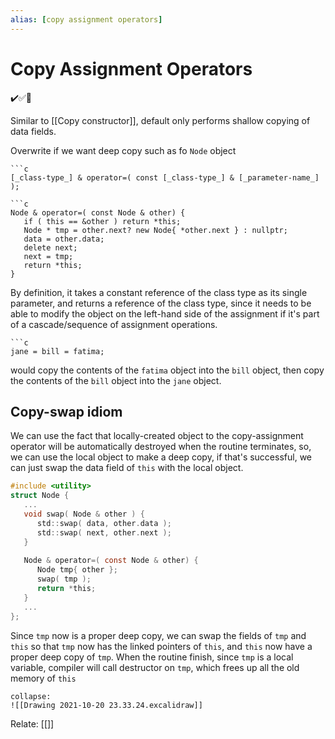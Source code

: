 ```yaml
---
alias: [copy assignment operators]
---
```

# Copy Assignment Operators
✔️✅📗

Similar to [[Copy constructor]], default only performs shallow copying of data fields. 

Overwrite if we want deep copy such as fo ```Node``` object
```ad-syx
```c
[_class-type_] & operator=( const [_class-type_] & [_parameter-name_] );
```

```ad-example
```c
Node & operator=( const Node & other) {
   if ( this == &other ) return *this;
   Node * tmp = other.next? new Node{ *other.next } : nullptr;
   data = other.data;  
   delete next;
   next = tmp;
   return *this;
}
```

By definition, it takes a constant reference of the class type as its single parameter, and returns a reference of the class type, since it needs to be able to modify the object on the left-hand side of the assignment if it's part of a cascade/sequence of assignment operations. 
```ad-example
```c
jane = bill = fatima;
```
would copy the contents of the `fatima` object into the `bill` object, then copy the contents of the `bill` object into the `jane` object.

##  Copy-swap idiom

We can use the fact that locally-created object to the copy-assignment operator will be automatically destroyed when the routine terminates, so, we can use the local object to make a deep copy, if that's successful, we can just swap the data field of `this` with the local object.
```c
#include <utility>
struct Node {
   ...
   void swap( Node & other ) {
      std::swap( data, other.data );
      std::swap( next, other.next );
   }
   
   Node & operator=( const Node & other) {
      Node tmp{ other };
      swap( tmp );
      return *this;
   }
   ...
};
```

Since `tmp` now is a proper deep copy, we can swap the fields of `tmp` and `this` so that `tmp` now has the linked pointers of `this`, and `this` now have a proper deep copy of `tmp`. When the routine finish, since `tmp` is a local variable, compiler will call destructor on `tmp`, which frees up all the old memory of `this`
```ad-digm
collapse:
![[Drawing 2021-10-20 23.33.24.excalidraw]]
```
Relate: [[]]